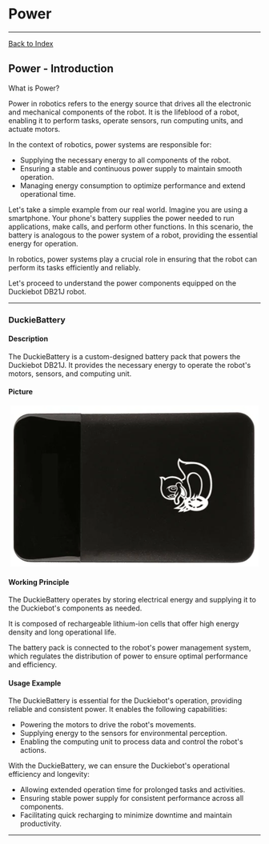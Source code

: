 # Power

---

[Back to Index](README.md)

## Power - Introduction

What is Power?

Power in robotics refers to the energy source that drives all the electronic and mechanical components of the robot. 
It is the lifeblood of a robot, enabling it to perform tasks, operate sensors, run computing units, and actuate motors.

In the context of robotics, power systems are responsible for:

- Supplying the necessary energy to all components of the robot.
- Ensuring a stable and continuous power supply to maintain smooth operation.
- Managing energy consumption to optimize performance and extend operational time.

Let's take a simple example from our real world.
Imagine you are using a smartphone. Your phone's battery supplies the power needed to run applications, make calls, and perform other functions. In this scenario, the battery is analogous to the power system of a robot, providing the essential energy for operation.

In robotics, power systems play a crucial role in ensuring that the robot can perform its tasks efficiently and reliably.

Let's proceed to understand the power components equipped on the Duckiebot DB21J robot.

---

### DuckieBattery

#### Description

The DuckieBattery is a custom-designed battery pack that powers the Duckiebot DB21J.
It provides the necessary energy to operate the robot's motors, sensors, and computing unit.

#### Picture

<div align="center">
<img src="images/duckiebattery.jpg" alt="DuckieBattery Picture">
</div>

#### Working Principle

The DuckieBattery operates by storing electrical energy and supplying it to the Duckiebot's components as needed. 

It is composed of rechargeable lithium-ion cells that offer high energy density and long operational life. 

The battery pack is connected to the robot's power management system, which regulates the distribution of power to ensure optimal performance and efficiency.

#### Usage Example

The DuckieBattery is essential for the Duckiebot's operation, providing reliable and consistent power. It enables the following capabilities:

- Powering the motors to drive the robot's movements.
- Supplying energy to the sensors for environmental perception.
- Enabling the computing unit to process data and control the robot's actions.

With the DuckieBattery, we can ensure the Duckiebot's operational efficiency and longevity:

- Allowing extended operation time for prolonged tasks and activities.
- Ensuring stable power supply for consistent performance across all components.
- Facilitating quick recharging to minimize downtime and maintain productivity.

---
```